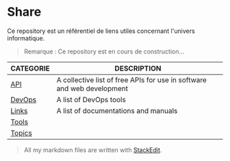 ﻿# Share
Ce repository est un référentiel de liens utiles concernant l'univers informatique.

> Remarque : Ce repository est en cours de construction...

|CATEGORIE|DESCRIPTION|
|-|-|
|[API](https://github.com/matritz-pro/share/blob/main/api.md)|A collective list of free APIs for use in software and web development|
|[DevOps](https://github.com/matritz-pro/share/blob/main/devops.md)|A list of DevOps tools|
|[Links](https://github.com/matritz-pro/share/blob/main/links.md)|A list of documentations and manuals|
|[Tools](https://github.com/matritz-pro/share/blob/main/tools.md)|
|[Topics](https://github.com/matritz-pro/share/tree/main/topics)||

> All my markdown files are written with [StackEdit](https://stackedit.io/).
